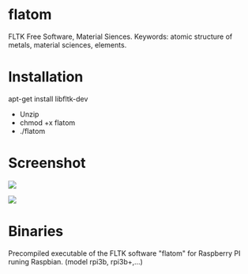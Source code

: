 # flatom

FLTK Free Software, Material Siences.
Keywords: atomic structure of metals, material sciences, elements.

Installation
============

apt-get install libfltk-dev

- Unzip
- chmod +x flatom
- ./flatom 


Screenshot
==========

![](https://raw.githubusercontent.com/lusamek/flatom/master/raspberry-pi-arm/flatom-metal.png)

![](https://raw.githubusercontent.com/lusamek/flatom/master/raspberry-pi-arm/flatom-metal-gl.png)




Binaries
==========

Precompiled executable of the FLTK software "flatom" for Raspberry PI runing Raspbian.
(model rpi3b, rpi3b+,...)






